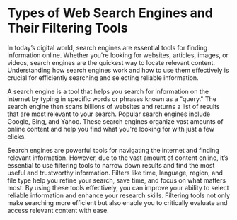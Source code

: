 
# Types of Web Search Engines and Their Filtering Tools

In today’s digital world, search engines are essential tools for finding information online. Whether you're looking for websites, articles, images, or videos, search engines are the quickest way to locate relevant content. Understanding how search engines work and how to use them effectively is crucial for efficiently searching and selecting reliable information.

A search engine is a tool that helps you search for information on the internet by typing in specific words or phrases known as a "query." The search engine then scans billions of websites and returns a list of results that are most relevant to your search. Popular search engines include Google, Bing, and Yahoo. These search engines organize vast amounts of online content and help you find what you're looking for with just a few clicks.

Search engines are powerful tools for navigating the internet and finding relevant information. However, due to the vast amount of content online, it’s essential to use filtering tools to narrow down results and find the most useful and trustworthy information. Filters like time, language, region, and file type help you refine your search, save time, and focus on what matters most. By using these tools effectively, you can improve your ability to select reliable information and enhance your research skills. Filtering tools not only make searching more efficient but also enable you to critically evaluate and access relevant content with ease.
